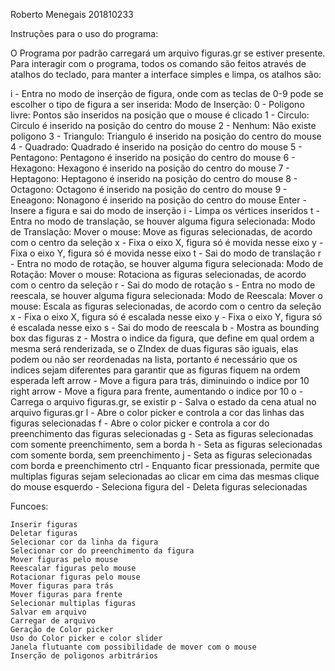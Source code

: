 
Roberto Menegais 201810233

Instruções para o uso do programa:

O Programa por padrão carregará um arquivo figuras.gr se estiver presente. Para interagir com o programa, todos os comando são feitos através de atalhos do teclado,
para manter a interface simples e limpa, os atalhos são:

i - Entra no modo de inserção de figura, onde com as teclas de 0-9 pode se escolher o tipo de figura a ser inserida:
    Modo de Inserção: 
        0 - Poligono livre: Pontos são inseridos na posição que o mouse é clicado
        1 - Circulo: Circulo é inserido na posição do centro do mouse
        2 - Nenhum: Não existe poligono
        3 - Triangulo: Triangulo é inserido na posição do centro do mouse
        4 - Quadrado: Quadrado é inserido na posição do centro do mouse
        5 - Pentagono: Pentagono é inserido na posição do centro do mouse
        6 - Hexagono: Hexagono é inserido na posição do centro do mouse
        7 - Heptagono: Heptagono é inserido na posição do centro do mouse
        8 - Octagono: Octagono é inserido na posição do centro do mouse
        9 - Eneagono: Nonagono é inserido na posição do centro do mouse
        Enter - Insere a figura e sai do modo de inserção
        i - Limpa os vértices inseridos
t - Entra no modo de translação, se houver alguma figura selecionada:
    Modo de Translação:
        Mover o mouse: Move as figuras selecionadas, de acordo com o centro da seleção
        x - Fixa o eixo X, figura só é movida nesse eixo
        y - Fixa o eixo Y, figura só é movida nesse eixo
        t - Sai do modo de translação
r - Entra no modo de rotação, se houver alguma figura selecionada:
    Modo de Rotação:
        Mover o mouse: Rotaciona as figuras selecionadas, de acordo com o centro da seleção
        r - Sai do modo de rotação
s - Entra no modo de reescala, se houver alguma figura selecionada:
    Modo de Reescala:
        Mover o mouse: Escala as figuras selecionadas, de acordo com o centro da seleção
        x - Fixa o eixo X, figura só é escalada nesse eixo
        y - Fixa o eixo Y, figura só é escalada nesse eixo
        s - Sai do modo de reescala
b - Mostra as bounding box das figuras
z - Mostra o indice da figura, que define em qual ordem a mesma será renderizada,
    se o ZIndex de duas figuras são iguais, elas podem ou não ser reordenadas na lista, portanto é necessário que os indices sejam diferentes para garantir que as figuras
    fiquem na ordem esperada
left arrow - Move a figura para trás, diminuindo o indice por 10
right arrow - Move a figura para frente, aumentando o indice por 10
o - Carrega o arquivo figuras.gr, se existir
p - Salva o estado da cena atual no arquivo figuras.gr
l - Abre o color picker e controla a cor das linhas das figuras selecionadas
f - Abre o color picker e controla a cor do preenchimento das figuras selecionadas
g - Seta as figuras selecionadas com somente preenchimento, sem a borda
h - Seta as figuras selecionadas com somente borda, sem preenchimento
j - Seta as figuras selecionadas com borda e preenchimento
ctrl - Enquanto ficar pressionada, permite que multiplas figuras sejam selecionadas ao clicar em cima das mesmas
clique do mouse esquerdo - Seleciona figura
del - Deleta figuras selecionadas

Funcoes:

    Inserir figuras
    Deletar figuras
    Selecionar cor da linha da figura
    Selecionar cor do preenchimento da figura
    Mover figuras pelo mouse
    Reescalar figuras pelo mouse
    Rotacionar figuras pelo mouse
    Mover figuras para trás
    Mover figuras para frente
    Selecionar multiplas figuras
    Salvar em arquivo
    Carregar de arquivo
    Geração de Color picker
    Uso do Color picker e color slider
    Janela flutuante com possibilidade de mover com o mouse
    Inserção de poligonos arbitrários